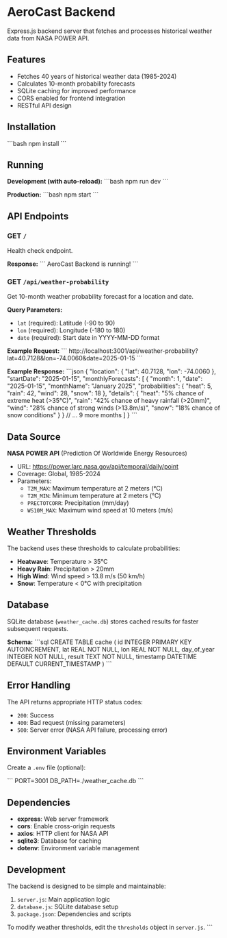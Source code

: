 # AeroCast Backend

Express.js backend server that fetches and processes historical weather data from NASA POWER API.

## Features

- Fetches 40 years of historical weather data (1985-2024)
- Calculates 10-month probability forecasts
- SQLite caching for improved performance
- CORS enabled for frontend integration
- RESTful API design

## Installation

\`\`\`bash
npm install
\`\`\`

## Running

**Development (with auto-reload):**
\`\`\`bash
npm run dev
\`\`\`

**Production:**
\`\`\`bash
npm start
\`\`\`

## API Endpoints

### GET `/`
Health check endpoint.

**Response:**
\`\`\`
AeroCast Backend is running!
\`\`\`

### GET `/api/weather-probability`

Get 10-month weather probability forecast for a location and date.

**Query Parameters:**
- `lat` (required): Latitude (-90 to 90)
- `lon` (required): Longitude (-180 to 180)
- `date` (required): Start date in YYYY-MM-DD format

**Example Request:**
\`\`\`
http://localhost:3001/api/weather-probability?lat=40.7128&lon=-74.0060&date=2025-01-15
\`\`\`

**Example Response:**
\`\`\`json
{
  "location": {
    "lat": 40.7128,
    "lon": -74.0060
  },
  "startDate": "2025-01-15",
  "monthlyForecasts": [
    {
      "month": 1,
      "date": "2025-01-15",
      "monthName": "January 2025",
      "probabilities": {
        "heat": 5,
        "rain": 42,
        "wind": 28,
        "snow": 18
      },
      "details": {
        "heat": "5% chance of extreme heat (>35°C)",
        "rain": "42% chance of heavy rainfall (>20mm)",
        "wind": "28% chance of strong winds (>13.8m/s)",
        "snow": "18% chance of snow conditions"
      }
    }
    // ... 9 more months
  ]
}
\`\`\`

## Data Source

**NASA POWER API** (Prediction Of Worldwide Energy Resources)
- URL: https://power.larc.nasa.gov/api/temporal/daily/point
- Coverage: Global, 1985-2024
- Parameters:
  - `T2M_MAX`: Maximum temperature at 2 meters (°C)
  - `T2M_MIN`: Minimum temperature at 2 meters (°C)
  - `PRECTOTCORR`: Precipitation (mm/day)
  - `WS10M_MAX`: Maximum wind speed at 10 meters (m/s)

## Weather Thresholds

The backend uses these thresholds to calculate probabilities:

- **Heatwave**: Temperature > 35°C
- **Heavy Rain**: Precipitation > 20mm
- **High Wind**: Wind speed > 13.8 m/s (50 km/h)
- **Snow**: Temperature < 0°C with precipitation

## Database

SQLite database (`weather_cache.db`) stores cached results for faster subsequent requests.

**Schema:**
\`\`\`sql
CREATE TABLE cache (
  id INTEGER PRIMARY KEY AUTOINCREMENT,
  lat REAL NOT NULL,
  lon REAL NOT NULL,
  day_of_year INTEGER NOT NULL,
  result TEXT NOT NULL,
  timestamp DATETIME DEFAULT CURRENT_TIMESTAMP
)
\`\`\`

## Error Handling

The API returns appropriate HTTP status codes:

- `200`: Success
- `400`: Bad request (missing parameters)
- `500`: Server error (NASA API failure, processing error)

## Environment Variables

Create a `.env` file (optional):

\`\`\`
PORT=3001
DB_PATH=./weather_cache.db
\`\`\`

## Dependencies

- **express**: Web server framework
- **cors**: Enable cross-origin requests
- **axios**: HTTP client for NASA API
- **sqlite3**: Database for caching
- **dotenv**: Environment variable management

## Development

The backend is designed to be simple and maintainable:

1. `server.js`: Main application logic
2. `database.js`: SQLite database setup
3. `package.json`: Dependencies and scripts

To modify weather thresholds, edit the `thresholds` object in `server.js`.
\`\`\`
